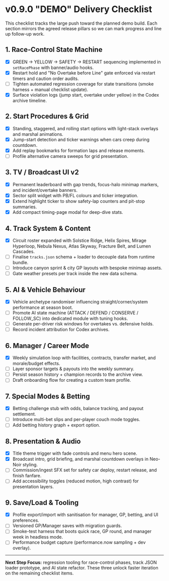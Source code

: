 # v0.9.0 "DEMO" Delivery Checklist

This checklist tracks the large push toward the planned demo build. Each section mirrors the agreed release pillars so we can mark progress and line up follow-up work.

## 1. Race-Control State Machine
- [x] GREEN → YELLOW → SAFETY → RESTART sequencing implemented in `setRacePhase` with banner/audio hooks.
- [x] Restart hold and "No Overtake before Line" gate enforced via restart timers and caution order audits.
- [ ] Tighten automated regression coverage for state transitions (smoke harness + manual checklist update).
- [x] Surface violation logs (jump start, overtake under yellow) in the Codex archive timeline.

## 2. Start Procedures & Grid
- [x] Standing, staggered, and rolling start options with light-stack overlays and marshal animations.
- [x] Jump-start detection and ticker warnings when cars creep during countdown.
- [x] Add replay bookmarks for formation laps and release moments.
- [ ] Profile alternative camera sweeps for grid presentation.

## 3. TV / Broadcast UI v2
- [x] Permanent leaderboard with gap trends, focus-halo minimap markers, and incident/overtake banners.
- [x] Sector split widget with PB/FL colours and ticker integration.
- [x] Extend highlight ticker to show safety-lap counters and pit-stop summaries.
- [x] Add compact timing-page modal for deep-dive stats.

## 4. Track System & Content
- [x] Circuit roster expanded with Solstice Ridge, Helix Spires, Mirage Hyperloop, Nebula Nexus, Atlas Skyway, Fracture Belt, and Lumen Cascades.
- [ ] Finalise `tracks.json` schema + loader to decouple data from runtime bundle.
- [ ] Introduce canyon sprint & city GP layouts with bespoke minimap assets.
- [ ] Gate weather presets per track inside the new data schema.

## 5. AI & Vehicle Behaviour
- [x] Vehicle archetype randomiser influencing straight/corner/system performance at season boot.
- [ ] Promote AI state machine (ATTACK / DEFEND / CONSERVE / FOLLOW_SC) into dedicated module with tuning hooks.
- [ ] Generate per-driver risk windows for overtakes vs. defensive holds.
- [ ] Record incident attribution for Codex archives.

## 6. Manager / Career Mode
- [x] Weekly simulation loop with facilities, contracts, transfer market, and morale/budget effects.
- [ ] Layer sponsor targets & payouts into the weekly summary.
- [ ] Persist season history + champion records to the archive view.
- [ ] Draft onboarding flow for creating a custom team profile.

## 7. Special Modes & Betting
- [x] Betting challenge stub with odds, balance tracking, and payout settlement.
- [ ] Introduce multi-bet slips and per-player couch mode toggles.
- [ ] Add betting history graph + export option.

## 8. Presentation & Audio
- [x] Title theme trigger with fade controls and menu hero scene.
- [x] Broadcast intro, grid briefing, and marshal countdown overlays in Neo-Noir styling.
- [ ] Commission/ingest SFX set for safety car deploy, restart release, and finish fanfare.
- [ ] Add accessibility toggles (reduced motion, high contrast) for presentation layers.

## 9. Save/Load & Tooling
- [x] Profile export/import with sanitisation for manager, GP, betting, and UI preferences.
- [ ] Versioned GP/Manager saves with migration guards.
- [ ] Smoke-test harness that boots quick race, GP round, and manager week in headless mode.
- [ ] Performance budget capture (performance.now sampling + dev overlay).

---

**Next Step Focus:** regression tooling for race-control phases, track JSON loader prototype, and AI state refactor. These three unlock faster iteration on the remaining checklist items.
